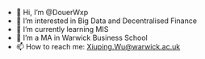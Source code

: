 - 👋 Hi, I’m @DouerWxp
- 👀 I’m interested in Big Data and Decentralised Finance
- 🌱 I’m currently learning MIS
- 🔭 I’m a MA in Warwick Business School
- 📫 How to reach me: Xiuping.Wu@warwick.ac.uk

<!---
DouerWxp/DouerWxp is a ✨ special ✨ repository because its `README.md` (this file) appears on your GitHub profile.
You can click the Preview link to take a look at your changes.
--->
